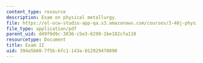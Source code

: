 ```yaml
---
content_type: resource
description: Exam on physical metallurgy.
file: https://ol-ocw-studio-app-qa.s3.amazonaws.com/courses/3-40j-physical-metallurgy-fall-2009/394a5b607f5b6fc1143a012929470890_MIT3_40JF09_exam2.pdf
file_type: application/pdf
parent_uid: d49f9d9c-3036-c5e3-6299-1be182cfa110
resourcetype: Document
title: Exam II
uid: 394a5b60-7f5b-6fc1-143a-012929470890
---
```


